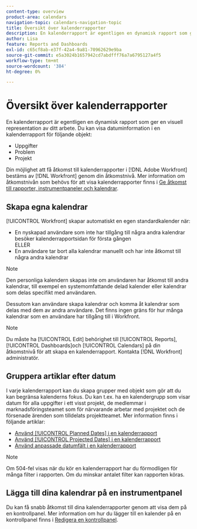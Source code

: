 ```yaml
---
content-type: overview
product-area: calendars
navigation-topic: calendars-navigation-topic
title: Översikt över kalenderrapporter
description: En kalenderrapport är egentligen en dynamisk rapport som ger en visuell representation av ditt arbete. Du kan visa datuminformation i en kalenderrapport för följande objekt - REDIGERA ME.
author: Lisa
feature: Reports and Dashboards
exl-id: c65cf8ab-e37f-42a4-9a81-70962629e9ba
source-git-commit: e5a3024b1657942cd7abdfff76a7a6795127a4f5
workflow-type: tm+mt
source-wordcount: '384'
ht-degree: 0%

---
```


# Översikt över kalenderrapporter

En kalenderrapport är egentligen en dynamisk rapport som ger en visuell representation av ditt arbete. Du kan visa datuminformation i en kalenderrapport för följande objekt:

* Uppgifter
* Problem
* Projekt

Din möjlighet att få åtkomst till kalenderrapporter i [!DNL Adobe Workfront] bestäms av [!DNL Workfront] genom din åtkomstnivå. Mer information om åtkomstnivån som behövs för att visa kalenderrapporter finns i [Ge åtkomst till rapporter, instrumentpaneler och kalendrar](../../../administration-and-setup/add-users/configure-and-grant-access/grant-access-reports-dashboards-calendars.md).

## Skapa egna kalendrar

[!UICONTROL Workfront] skapar automatiskt en egen standardkalender när:

* En nyskapad användare som inte har tillgång till några andra kalendrar besöker kalenderrapportsidan för första gången\
   ELLER
* En användare tar bort alla kalendrar manuellt och har inte åtkomst till några andra kalendrar

>[!NOTE]
>
>Den personliga kalendern skapas inte om användaren har åtkomst till andra kalendrar, till exempel en systemomfattande delad kalender eller kalendrar som delas specifikt med användaren.

Dessutom kan användare skapa kalendrar och komma åt kalendrar som delas med dem av andra användare. Det finns ingen gräns för hur många kalendrar som en användare har tillgång till i Workfront.

>[!NOTE]
>
>Du måste ha [!UICONTROL Edit] behörighet till [!UICONTROL Reports], [!UICONTROL Dashboards]och [!UICONTROL Calendars] på din åtkomstnivå för att skapa en kalenderrapport. Kontakta [!DNL Workfront] administratör.

## Gruppera artiklar efter datum

I varje kalenderrapport kan du skapa grupper med objekt som gör att du kan begränsa kalenderns fokus. Du kan t.ex. ha en kalendergrupp som visar datum för alla uppgifter i ett visst projekt, de medlemmar i marknadsföringsteamet som för närvarande arbetar med projektet och de försenade ärenden som tilldelats projektteamet. Mer information finns i följande artiklar:

* [Använd [!UICONTROL Planned Dates] i en kalenderrapport](../../../reports-and-dashboards/reports/calendars/use-planned-dates.md)
* [Använd [!UICONTROL Projected Dates] i en kalenderrapport](../../../reports-and-dashboards/reports/calendars/use-projected-dates.md)
* [Använd anpassade datumfält i en kalenderrapport](../../../reports-and-dashboards/reports/calendars/use-custom-dates.md)

>[!NOTE]
>
>Om 504-fel visas när du kör en kalenderrapport har du förmodligen för många filter i rapporten. Om du minskar antalet filter kan rapporten köras.

## Lägga till dina kalendrar på en instrumentpanel

Du kan få snabb åtkomst till dina kalenderrapporter genom att visa dem på en kontrollpanel. Mer information om hur du lägger till en kalender på en kontrollpanel finns i [Redigera en kontrollpanel](../../../reports-and-dashboards/dashboards/creating-and-managing-dashboards/edit-dashboard.md).
